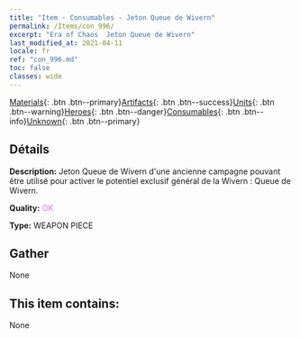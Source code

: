 ```yaml
---
title: "Item - Consumables - Jeton Queue de Wivern"
permalink: /Items/con_996/
excerpt: "Era of Chaos  Jeton Queue de Wivern"
last_modified_at: 2021-04-11
locale: fr
ref: "con_996.md"
toc: false
classes: wide
---
```

 [Materials](/fr/Items/){: .btn .btn--primary}[Artifacts](/fr/Items/Artifacts/){: .btn .btn--success}[Units](/fr/Items/Units/){: .btn .btn--warning}[Heroes](/fr/Items/Heroes/){: .btn .btn--danger}[Consumables](/fr/Items/Consumables/){: .btn .btn--info}[Unknown](/fr/Items/Unknown/){: .btn .btn--primary}

## Détails
 **Description:** Jeton Queue de Wivern d'une ancienne campagne pouvant être utilisé pour activer le potentiel exclusif général de la Wivern : Queue de Wivern.

 **Quality:** <span style="color: #DA70D6">OK</span>

 **Type:** WEAPON PIECE

## Gather

  None

## This item contains:

  None

